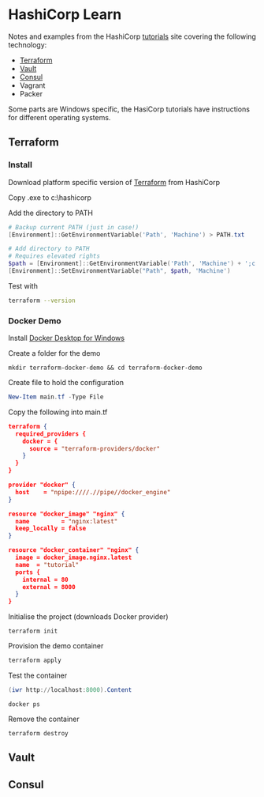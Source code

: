 # HashiCorp Learn
Notes and examples from the HashiCorp [tutorials](https://learn.hashicorp.com/) site covering the following technology:

- [Terraform](#Terraform)
- [Vault](#Vault)
- [Consul](#Vault)
- Vagrant
- Packer

Some parts are Windows specific, the HasiCorp tutorials have instructions for different operating systems.

## Terraform

### Install
Download platform specific version of [Terraform](https://www.terraform.io/downloads.html) from HashiCorp

Copy .exe to c:\hashicorp

Add the directory to PATH

```powershell
# Backup current PATH (just in case!)
[Environment]::GetEnvironmentVariable('Path', 'Machine') > PATH.txt

# Add directory to PATH
# Requires elevated rights
$path = [Environment]::GetEnvironmentVariable('Path', 'Machine') + ';c:\hashicorp'
[Environment]::SetEnvironmentVariable("Path", $path, 'Machine')
```

Test with

```sh
terraform --version
```

### Docker Demo

Install [Docker Desktop for Windows](https://docs.docker.com/docker-for-windows/install)

Create a folder for the demo

```shell
mkdir terraform-docker-demo && cd terraform-docker-demo
```

Create file to hold the configuration

```powershell
New-Item main.tf -Type File
```

Copy the following into main.tf

```json
terraform {
  required_providers {
    docker = {
      source = "terraform-providers/docker"
    }
  }
}

provider "docker" {
  host    = "npipe:////.//pipe//docker_engine"
}

resource "docker_image" "nginx" {
  name         = "nginx:latest"
  keep_locally = false
}

resource "docker_container" "nginx" {
  image = docker_image.nginx.latest
  name  = "tutorial"
  ports {
    internal = 80
    external = 8000
  }
}
```

Initialise the project (downloads Docker provider)

```shell
terraform init
```

Provision the demo container

```powershell
terraform apply
```

Test the container

```powershell
(iwr http://localhost:8000).Content
```

```shell
docker ps
```

Remove the container

```shell
terraform destroy
```



## Vault


## Consul

